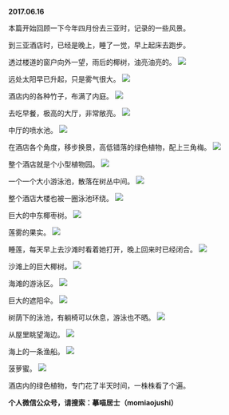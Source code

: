 
          
**2017.06.16**

本篇开始回顾一下今年四月份去三亚时，记录的一些风景。

到三亚酒店时，已经是晚上，睡了一觉，早上起床去跑步。

透过楼道的窗户向外一望，雨后的椰树，油亮油亮的。
![](https://pic3.zhimg.com/v2-c56350b2784a21a5415d45c2c061eeae.jpg)


远处太阳早已升起，只是雾气很大。
![](https://pic2.zhimg.com/v2-b55138142f90163517a5d346f6714c05.jpg)


酒店内的各种竹子，布满了内庭。
![](https://pic3.zhimg.com/v2-d6a10d7f5229eb614af48aa507efe69e.jpg)


去吃早餐，极高的大厅，非常敞亮。
![](https://pic2.zhimg.com/v2-5ceaa871b5b3ae6a9cb559a493391ed6.jpg)


中厅的喷水池。
![](https://pic3.zhimg.com/v2-88b0bf74a81d353169c2f86fc0ab94bf.jpg)


在酒店各个角度，移步换景，高低错落的绿色植物，配上三角梅。
![](https://pic1.zhimg.com/v2-a44b3ce9c97c495a067228c290f19b13.jpg)


整个酒店就是个小型植物园。
![](https://pic4.zhimg.com/v2-17d923b03c406366328336f45211854e.jpg)


一个一个大小游泳池，散落在树丛中间。
![](https://pic2.zhimg.com/v2-10143be68775e89caafba7694e948d51.jpg)


整个酒店大楼也被一圈泳池环绕。
![](https://pic3.zhimg.com/v2-4b59feffdc3f44dc2ebff4f45acf8ac3.jpg)


巨大的中东椰枣树。
![](https://pic3.zhimg.com/v2-091e24cfce4768b563d0eb613e9027fe.jpg)


莲雾的果实。
![](https://pic1.zhimg.com/v2-4556253ad10a364a90f9aabe2d77d241.jpg)


睡莲，每天早上去沙滩时看着她打开，晚上回来时已经闭合。
![](https://pic3.zhimg.com/v2-046ec396bfe2ce6eff747b059595df43.jpg)


沙滩上的巨大椰树。
![](https://pic1.zhimg.com/v2-322be8c1463eeec6d1302b5e75748940.jpg)


海滩的游泳区。
![](https://pic2.zhimg.com/v2-b6269f41c07d234b0b992fb3c250fa0c.jpg)


巨大的遮阳伞。
![](https://pic2.zhimg.com/v2-ca2329efa75eae0fa591c66f89e2aba1.jpg)


树荫下的泳池，有躺椅可以休息，游泳也不晒。
![](https://pic4.zhimg.com/v2-eefd6fffbd070959fb2413b5280b4fe8.jpg)


从屋里眺望海边。
![](https://pic3.zhimg.com/v2-b013a5ef27fa32cbbbf0ff33393018ea.jpg)


海上的一条渔船。
![](https://pic1.zhimg.com/v2-3a91e11399ca19f06fe955650de313f3.jpg)


菠萝蜜。
![](https://pic2.zhimg.com/v2-27be5e09185c0cd7680dd3ae7bcc8645.jpg)


酒店内的绿色植物，专门花了半天时间，一株株看了个遍。


**个人微信公众号，请搜索：摹喵居士（momiaojushi）**

        